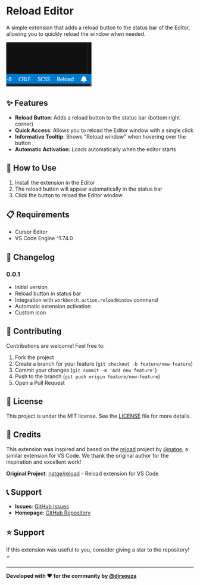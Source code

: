 # Reload Editor

A simple extension that adds a reload button to the status bar of the Editor, allowing you to quickly reload the window when needed.

![Example Image](images/reload-button.png)

## ✨ Features

- **Reload Button**: Adds a reload button to the status bar (bottom right corner)
- **Quick Access**: Allows you to reload the Editor window with a single click
- **Informative Tooltip**: Shows "Reload window" when hovering over the button
- **Automatic Activation**: Loads automatically when the editor starts

## 🚀 How to Use

1. Install the extension in the Editor
2. The reload button will appear automatically in the status bar
3. Click the button to reload the Editor window

## 📋 Requirements

- Cursor Editor
- VS Code Engine ^1.74.0

## 📝 Changelog

### 0.0.1
- Initial version
- Reload button in status bar
- Integration with `workbench.action.reloadWindow` command
- Automatic extension activation
- Custom icon

## 🤝 Contributing

Contributions are welcome! Feel free to:

1. Fork the project
2. Create a branch for your feature (`git checkout -b feature/new-feature`)
3. Commit your changes (`git commit -m 'Add new feature'`)
4. Push to the branch (`git push origin feature/new-feature`)
5. Open a Pull Request

## 📄 License

This project is under the MIT license. See the [LICENSE](LICENSE) file for more details.

## 🙏 Credits

This extension was inspired and based on the [reload](https://github.com/natqe/reload) project by [@natqe](https://github.com/natqe), a similar extension for VS Code. We thank the original author for the inspiration and excellent work!

**Original Project**: [natqe/reload](https://github.com/natqe/reload) - Reload extension for VS Code

## 📞 Support

- **Issues**: [GitHub Issues](https://github.com/dirsouza/reload-plugin/issues)
- **Homepage**: [GitHub Repository](https://github.com/dirsouza/reload-plugin)

## ⭐ Support

If this extension was useful to you, consider giving a star to the repository! ⭐

---

**Developed with ❤️ for the community by [@dirsouza](https://github.com/dirsouza)**